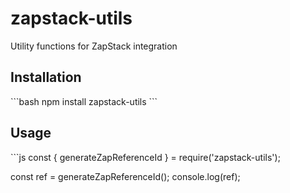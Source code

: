 # zapstack-utils
Utility functions for ZapStack integration

## Installation
\`\`\`bash
npm install zapstack-utils
\`\`\`

## Usage
\`\`\`js
const { generateZapReferenceId } = require('zapstack-utils');

const ref = generateZapReferenceId();
console.log(ref);